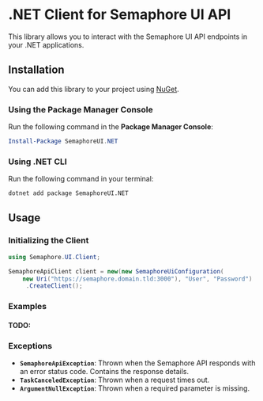 # .NET Client for Semaphore UI API

This library allows you to interact with the Semaphore UI API endpoints in your .NET applications.

## Installation

You can add this library to your project using [NuGet](https://www.nuget.org/).

### Using the Package Manager Console

Run the following command in the **Package Manager Console**:

```powershell
Install-Package SemaphoreUI.NET
```

### Using .NET CLI
Run the following command in your terminal:

```bash
dotnet add package SemaphoreUI.NET
```

## Usage

### Initializing the Client

```csharp
using Semaphore.UI.Client;

SemaphoreApiClient client = new(new SemaphoreUiConfiguration(
    new Uri("https://semaphore.domain.tld:3000"), "User", "Password")
     .CreateClient();
```

### Examples

#### TODO:

### Exceptions

- **`SemaphoreApiException`**: Thrown when the Semaphore API responds with an error status code. Contains the response details.
- **`TaskCanceledException`**: Thrown when a request times out.
- **`ArgumentNullException`**: Thrown when a required parameter is missing.
